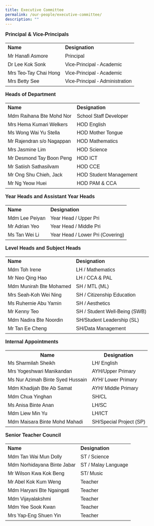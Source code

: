 ```yaml
---
title: Executive Committee
permalink: /our-people/executive-committee/
description: ""
---
```

<p style="line-height:1.3; font-size:16px; font-family:Arial; text-align:justify;"><b>Principal & Vice-Principals</b></p>
<table>
<tr>
	<th style="line-height:1.3; font-size:16px; font-family:Arial; text-align:justify;">Name</th>
	<th style="line-height:1.3; font-size:16px; font-family:Arial; text-align:justify;">Designation</th>
</tr>
<tr>
	<td style="line-height:1.3; font-size:16px; font-family:Arial; text-align:justify;">Mr Hanafi Asmore</td> 
	<td style="line-height:1.3; font-size:16px; font-family:Arial; text-align:justify;">Principal</td>
</tr>
<tr>
	<td style="line-height:1.3; font-size:16px; font-family:Arial; text-align:justify;">Dr Lee Kok Sonk</td>
	<td style="line-height:1.3; font-size:16px; font-family:Arial; text-align:justify;">Vice-Principal - Academic</td>
</tr>
<tr>
	<td style="line-height:1.3; font-size:16px; font-family:Arial; text-align:justify;">Mrs Teo-Tay Chai Hong</td>
	<td style="line-height:1.3; font-size:16px; font-family:Arial; text-align:justify;">Vice-Principal - Academic</td>
</tr>
<tr>
	<td style="line-height:1.3; font-size:16px; font-family:Arial; text-align:justify;">Mrs Betty See</td>
	<td style="line-height:1.3; font-size:16px; font-family:Arial; text-align:justify;">Vice-Principal - Administration</td>
</tr></table>

<p style="line-height:1.3; font-size:16px; font-family:Arial; text-align:justify;"><b>Heads of Department</b></p>

<table>
<tr>
	<th style="line-height:1.3; font-size:16px; font-family:Arial; text-align:justify;">Name</th>
	<th style="line-height:1.3; font-size:16px; font-family:Arial; text-align:justify;">Designation</th>
</tr>
<tr>
	<td style="line-height:1.3; font-size:16px; font-family:Arial; text-align:justify;">Mdm Raihana Bte Mohd Nor</td>
	<td style="line-height:1.3; font-size:16px; font-family:Arial; text-align:justify;">School Staff Developer</td>
</tr>
<tr>
	<td style="line-height:1.3; font-size:16px; font-family:Arial; text-align:justify;">Mrs Hema Kumari Welkers</td>
	<td style="line-height:1.3; font-size:16px; font-family:Arial; text-align:justify;">HOD English</td>
</tr>
<tr>
	<td style="line-height:1.3; font-size:16px; font-family:Arial; text-align:justify;">Ms Wong Wai Yu Stella</td>
	<td style="line-height:1.3; font-size:16px; font-family:Arial; text-align:justify;">HOD Mother Tongue</td>
</tr>
<tr>
	<td style="line-height:1.3; font-size:16px; font-family:Arial; text-align:justify;">Mr Rajendran s/o Nagappan</td>
	<td style="line-height:1.3; font-size:16px; font-family:Arial; text-align:justify;">HOD Mathematics</td>
</tr>
<tr>
	<td style="line-height:1.3; font-size:16px; font-family:Arial; text-align:justify;">Mrs Jasmine Lim</td>
	<td style="line-height:1.3; font-size:16px; font-family:Arial; text-align:justify;">HOD Science</td>
</tr>
<tr>
	<td style="line-height:1.3; font-size:16px; font-family:Arial; text-align:justify;">Mr Desmond Tay Boon Peng</td>
	<td style="line-height:1.3; font-size:16px; font-family:Arial; text-align:justify;">HOD ICT</td>
</tr>
<tr>
	<td style="line-height:1.3; font-size:16px; font-family:Arial; text-align:justify;">Mr Satiish Sathasilvam</td>
	<td style="line-height:1.3; font-size:16px; font-family:Arial; text-align:justify;">HOD CCE</td>
</tr>
<tr>
	<td style="line-height:1.3; font-size:16px; font-family:Arial; text-align:justify;">Mr Ong Shu Chieh, Jack</td>
	<td style="line-height:1.3; font-size:16px; font-family:Arial; text-align:justify;">HOD Student Management</td>
</tr>
<tr>
	<td style="line-height:1.3; font-size:16px; font-family:Arial; text-align:justify;">Mr Ng Yeow Huei</td>
	<td style="line-height:1.3; font-size:16px; font-family:Arial; text-align:justify;">HOD PAM & CCA</td></tr></table>

<p style="line-height:1.3; font-size:16px; font-family:Arial; text-align:justify;"><b>Year Heads and Assistant Year Heads</b></p>

<table>
<tr>
<th style="line-height:1.3; font-size:16px; font-family:Arial; text-align:justify;">Name</th>
<th style="line-height:1.3; font-size:16px; font-family:Arial; text-align:justify;">Designation</th>
</tr>
<tr>
<td style="line-height:1.3; font-size:16px; font-family:Arial; text-align:justify;">Mdm Lee Peiyan</td>
<td style="line-height:1.3; font-size:16px; font-family:Arial; text-align:justify;">Year Head / Upper Pri</td>
</tr>
<tr>
<td style="line-height:1.3; font-size:16px; font-family:Arial; text-align:justify;">Mr Adrian Yeo</td>
<td style="line-height:1.3; font-size:16px; font-family:Arial; text-align:justify;">Year Head / Middle Pri</td>
</tr>
<tr>
<td style="line-height:1.3; font-size:16px; font-family:Arial; text-align:justify;">Ms Tan Wei Li</td>
<td style="line-height:1.3; font-size:16px; font-family:Arial; text-align:justify;">Year Head / Lower Pri (Covering)</td>
</tr>
</table>

<p style="line-height:1.3; font-size:16px; font-family:Arial; text-align:justify;"><b> Level Heads and Subject Heads </b></p>

<table>
<tr>
<th style="line-height:1.3; font-size:16px; font-family:Arial; text-align:justify;">Name</th>
<th style="line-height:1.3; font-size:16px; font-family:Arial; text-align:justify;">Designation</th>
</tr>
<tr>
<td style="line-height:1.3; font-size:16px; font-family:Arial; text-align:justify;">Mdm Toh Irene</td>
<td style="line-height:1.3; font-size:16px; font-family:Arial; text-align:justify;">LH / Mathematics</td>
</tr>
<tr>
<td style="line-height:1.3; font-size:16px; font-family:Arial; text-align:justify;">Mr Neo Qing Hao</td>
<td style="line-height:1.3; font-size:16px; font-family:Arial; text-align:justify;">LH / CCA & PAL</td>
</tr>
<tr>
<td style="line-height:1.3; font-size:16px; font-family:Arial; text-align:justify;">Mdm Munirah Bte Mohamed</td>
<td style="line-height:1.3; font-size:16px; font-family:Arial; text-align:justify;">SH / MTL (ML)</td>
</tr>
<tr>
<td style="line-height:1.3; font-size:16px; font-family:Arial; text-align:justify;">Mrs Seah-Koh Wei Ning</td>
<td style="line-height:1.3; font-size:16px; font-family:Arial; text-align:justify;">SH / Citizenship Education</td>
</tr>
<tr>
<td style="line-height:1.3; font-size:16px; font-family:Arial; text-align:justify;">Ms Ruhernie Abu Yamin</td>
<td style="line-height:1.3; font-size:16px; font-family:Arial; text-align:justify;">SH / Aesthetics</td>
</tr>
<tr>
<td style="line-height:1.3; font-size:16px; font-family:Arial; text-align:justify;">Mr Kenny Teo</td>
<td style="line-height:1.3; font-size:16px; font-family:Arial; text-align:justify;">SH / Student Well-Being (SWB)</td>
</tr>
<tr>
<td style="line-height:1.3; font-size:16px; font-family:Arial; text-align:justify;">Mdm Nadira Bte Noordin</td>
<td style="line-height:1.3; font-size:16px; font-family:Arial; text-align:justify;">SH/Student Leadership (SL)</td>
</tr>
<tr>
<td style="line-height:1.3; font-size:16px; font-family:Arial; text-align:justify;">Mr Tan Ee Cheng</td>
<td style="line-height:1.3; font-size:16px; font-family:Arial; text-align:justify;">SH/Data Management</td>
</tr></table>

<p style="line-height:1.3; font-size:16px; font-family:Arial; text-align:justify;"><b>Internal Appointments</b></p>
<table>
<tr>
<th>Name</th>
<th>Designation</th>
</tr>
<tr>
<td style="line-height:1.3; font-size:16px; font-family:Arial; text-align:justify;">Ms Sharmilah Sheikh</td>
<td style="line-height:1.3; font-size:16px; font-family:Arial; text-align:justify;">LH/ English</td>
</tr>
<tr>
<td style="line-height:1.3; font-size:16px; font-family:Arial; text-align:justify;">Mrs Yogeshwari Manikandan</td>
<td style="line-height:1.3; font-size:16px; font-family:Arial; text-align:justify;">AYH/Upper Primary</td>
</tr>
<tr>
<td style="line-height:1.3; font-size:16px; font-family:Arial; text-align:justify;">Ms Nur Azimah Binte Syed Hussain</td>
<td style="line-height:1.3; font-size:16px; font-family:Arial; text-align:justify;">AYH/ Lower Primary</td>
</tr>
<tr>
<td style="line-height:1.3; font-size:16px; font-family:Arial; text-align:justify;">Mdm Khadijah Bte Ab Samat</td>
<td style="line-height:1.3; font-size:16px; font-family:Arial; text-align:justify;">AYH/ Middle Primary </td>
</tr>
<tr>
<td style="line-height:1.3; font-size:16px; font-family:Arial; text-align:justify;">Mdm Chua Yinghan</td>
<td style="line-height:1.3; font-size:16px; font-family:Arial; text-align:justify;">SH/CL</td>
</tr>
<tr>
<td style="line-height:1.3; font-size:16px; font-family:Arial; text-align:justify;">Ms Anisa Binte Anan</td>
<td style="line-height:1.3; font-size:16px; font-family:Arial; text-align:justify;">LH/SC</td>
</tr>
<tr>
<td style="line-height:1.3; font-size:16px; font-family:Arial; text-align:justify;">Mdm Liew Min Yu </td>
<td style="line-height:1.3; font-size:16px; font-family:Arial; text-align:justify;">LH/ICT</td>
</tr>
<tr>
<td style="line-height:1.3; font-size:16px; font-family:Arial; text-align:justify;">Mdm Maisara Binte Mohd Mahadi </td>
<td style="line-height:1.3; font-size:16px; font-family:Arial; text-align:justify;">SH/Special Project (SP) </td>
</tr>
</table>
<p style="line-height:1.3; font-size:16px; font-family:Arial; text-align:justify;"><b>Senior Teacher Council</b></p>
<table>
<tr>
<th style="line-height:1.3; font-size:16px; font-family:Arial; text-align:justify;">Name</th>
<th style="line-height:1.3; font-size:16px; font-family:Arial; text-align:justify;">Designation</th>
</tr>
</tr>
<tr>
<td style="line-height:1.3; font-size:16px; font-family:Arial; text-align:justify;">Mdm Tan Wai Mun Dolly</td>
<td style="line-height:1.3; font-size:16px; font-family:Arial; text-align:justify;">ST / Science</td>
</tr>
</tr>
<tr>
<td style="line-height:1.3; font-size:16px; font-family:Arial; text-align:justify;">Mdm Norhidayana Binte Jabar</td>
<td style="line-height:1.3; font-size:16px; font-family:Arial; text-align:justify;">ST / Malay Language</td>
</tr>
</tr>
<tr>
<td style="line-height:1.3; font-size:16px; font-family:Arial; text-align:justify;">Mr Wilson Kwa Kok Beng</td>
<td style="line-height:1.3; font-size:16px; font-family:Arial; text-align:justify;">ST/ Music</td>
</tr>
</tr>
<tr>
<td style="line-height:1.3; font-size:16px; font-family:Arial; text-align:justify;">Mr Abel Kok Kum Weng</td>
<td style="line-height:1.3; font-size:16px; font-family:Arial; text-align:justify;">Teacher</td>
</tr>
</tr>
<tr>
<td style="line-height:1.3; font-size:16px; font-family:Arial; text-align:justify;">Mdm Haryani Bte Ngaingati</td>
<td style="line-height:1.3; font-size:16px; font-family:Arial; text-align:justify;">Teacher</td>
</tr>
</tr>
<tr>
<td style="line-height:1.3; font-size:16px; font-family:Arial; text-align:justify;">Mdm Vijayalakshmi</td>
<td style="line-height:1.3; font-size:16px; font-family:Arial; text-align:justify;">Teacher</td>
</tr>
</tr>
<tr>
<td style="line-height:1.3; font-size:16px; font-family:Arial; text-align:justify;">Mdm Yee Sook Kwan</td>
<td style="line-height:1.3; font-size:16px; font-family:Arial; text-align:justify;">Teacher</td>
</tr>
</tr>
<tr>
<td style="line-height:1.3; font-size:16px; font-family:Arial; text-align:justify;">Mrs Yap-Eng Shuen Yin</td>
<td style="line-height:1.3; font-size:16px; font-family:Arial; text-align:justify;">Teacher</td>
</tr>
</table>

